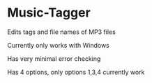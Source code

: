 # Music-Tagger
Edits tags and file names of MP3 files

Currently only works with Windows

Has very minimal error checking

Has 4 options, only options 1,3,4 currently work

